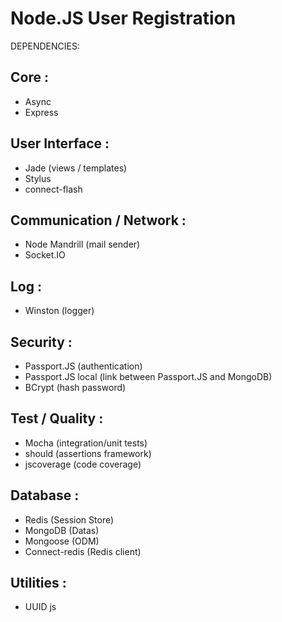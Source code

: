 Node.JS User Registration 
=========================

DEPENDENCIES:

Core :
------
- Async
- Express

User Interface :
----------------
- Jade (views / templates)
- Stylus
- connect-flash

Communication / Network :
-------------------------
- Node Mandrill (mail sender)
- Socket.IO

Log :
-----
- Winston (logger)

Security :
----------
- Passport.JS (authentication)
- Passport.JS local (link between Passport.JS and MongoDB)
- BCrypt (hash password)

Test / Quality : 
-----------------
- Mocha (integration/unit tests)
- should (assertions framework) 
- jscoverage (code coverage)

Database :
----------
- Redis (Session Store)
- MongoDB (Datas)
- Mongoose (ODM)
- Connect-redis (Redis client)

Utilities :
-----------
- UUID js

